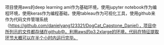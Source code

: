 项目使用aws的deep learning ami作为基础环境，使用jupyter notebook作为编程环境，使用keras作为编程基础，使用tableau作为可视化工具，使用github来作为代码文件管理系统（https://github.com/danielyang123321/DogCat_Capstone_Daniel），项目中所列示的文件都存储在github中。利用aws的p3.2xlarge的环境，代码在特征提取环节大概可以在半个小时内运行完毕。
